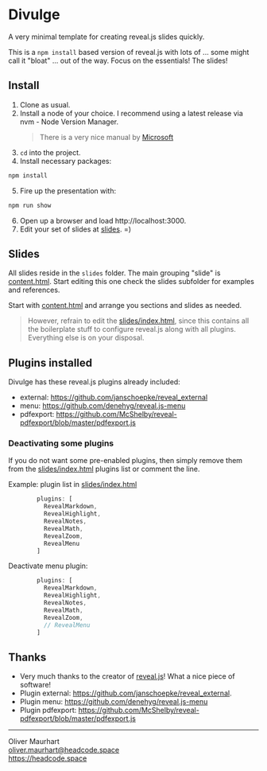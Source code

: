 # Divulge

A very minimal template for creating reveal.js slides quickly.

This is a `npm install` based version of reveal.js with lots of ... some might
call it "bloat" ... out of the way. Focus on the essentials! The slides!

## Install

1. Clone as usual.
2. Install a node of your choice.
   I recommend using a latest release via nvm - Node Version Manager.
   > There is a very nice manual by [Microsoft](https://learn.microsoft.com/en-us/windows/dev-environment/javascript/nodejs-on-windows)
3. `cd` into the project.
4. Install necessary packages:

```bash
npm install
```

5. Fire up the presentation with: 
   
```bash
npm run show
```

6. Open up a browser and load http://localhost:3000.
7. Edit your set of slides at [slides](slides/). =)

## Slides

All slides reside in the `slides` folder. The main grouping "slide" is
[content.html](slides/content.html). Start editing this one check the 
slides subfolder for examples and references.

Start with [content.html](slides/content.html) and arrange you sections 
and slides as needed.

> However, refrain to edit the [slides/index.html](slides/index.html), since 
> this contains all the boilerplate stuff to configure reveal.js along with
> all plugins. Everything else is on your disposal.

## Plugins installed

Divulge has these reveal.js plugins already included:

- external: https://github.com/janschoepke/reveal_external
- menu: https://github.com/denehyg/reveal.js-menu
- pdfexport: https://github.com/McShelby/reveal-pdfexport/blob/master/pdfexport.js

### Deactivating some plugins

If you do not want some pre-enabled plugins, then simply remove them
from the [slides/index.html](slides/index.html) plugins list or comment
the line.

Example: plugin list in [slides/index.html](slides/index.html)

```javascript
        plugins: [ 
          RevealMarkdown, 
          RevealHighlight, 
          RevealNotes, 
          RevealMath, 
          RevealZoom, 
          RevealMenu 
        ]
```

Deactivate menu plugin:

```javascript
        plugins: [ 
          RevealMarkdown, 
          RevealHighlight, 
          RevealNotes, 
          RevealMath, 
          RevealZoom, 
          // RevealMenu 
        ]
```

## Thanks

- Very much thanks to the creator of [reveal.js](https://revealjs.com/)! What 
  a nice piece of software!
- Plugin external: https://github.com/janschoepke/reveal_external.
- Plugin menu: https://github.com/denehyg/reveal.js-menu
- Plugin pdfexport: https://github.com/McShelby/reveal-pdfexport/blob/master/pdfexport.js

---  

Oliver Maurhart  
oliver.maurhart@headcode.space  
https://headcode.space
